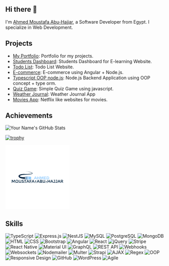 ## Hi there 👋

I'm [Ahmed Moustafa Abu-Hajjar](https://github.com/your-username), a Software Developer from Egypt. I specialize in Web Development.

## Projects

- [My Portfolio](https://github.com/Ahmed-M-AbuHajjar/My_Portfolio): Portfolio for my projects.
- [Students Dashboard](https://github.com/Ahmed-M-AbuHajjar/students-dashboard): Students Dashboard for E-learning Website.
- [Todo List](https://github.com/Ahmed-M-AbuHajjar/Todo-list): Todo List Website.
- [E-commerce](https://github.com/Ahmed-M-AbuHajjar/Angular-E-commerce): E-commerce using Angular + Node.js.
- [Typescript OOP node.js](https://github.com/Ahmed-M-AbuHajjar/Typescript-oop-Node.js-simple-app): Node.js Backend Application using OOP concept + type orm.
- [Quiz Game](https://github.com/Ahmed-M-AbuHajjar/Quiz-game): Simple Quiz Game using javascript.
- [Weather Journal](https://github.com/Ahmed-M-AbuHajjar/Weather-Journal): Weather Journal App
- [Movies App](https://github.com/Ahmed-M-AbuHajjar/Movies-App): Netflix like websites for movies.

## Achievements


![Your Name's GitHub Stats](https://github-readme-stats.vercel.app/api?username=Ahmed-M-Abuhajjar&show_icons=true&hide_title=true&hide=prs&count_private=true&include_all_commits=true&hide_border=true&theme=dark)

[![trophy](https://github-profile-trophy.vercel.app/?username=Ahmed-M-Abuhajjar)](https://github.com/Ahmed-M-Abuhajjar/github-profile-trophy)

![Banner](https://raw.githubusercontent.com/Ahmed-M-AbuHajjar/Ahmed-M-Abuhajjar/master/banner.png)

## Skills


![TypeScript](https://img.shields.io/badge/-TypeScript-3178C6?logo=typescript&logoColor=ffffff)
![Express.js](https://img.shields.io/badge/-Express.js-000000?logo=express&logoColor=ffffff)
![NestJS](https://img.shields.io/badge/-NestJS-E0234E?logo=nestjs&logoColor=ffffff)
![MySQL](https://img.shields.io/badge/-MySQL-4479A1?logo=mysql&logoColor=ffffff)
![PostgreSQL](https://img.shields.io/badge/-PostgreSQL-4169E1?logo=postgresql&logoColor=ffffff)
![MongoDB](https://img.shields.io/badge/-MongoDB-47A248?logo=mongodb&logoColor=ffffff)
![HTML](https://img.shields.io/badge/-HTML-E34F26?logo=html5&logoColor=ffffff)
![CSS](https://img.shields.io/badge/-CSS-1572B6?logo=css3&logoColor=ffffff)
![Bootstrap](https://img.shields.io/badge/-Bootstrap-563D7C?logo=bootstrap&logoColor=ffffff)
![Angular](https://img.shields.io/badge/-Angular-DD0031?logo=angular&logoColor=ffffff)
![React](https://img.shields.io/badge/-React-61DAFB?logo=react&logoColor=000000)
![jQuery](https://img.shields.io/badge/-jQuery-0769AD?logo=jquery&logoColor=ffffff)
![Stripe](https://img.shields.io/badge/-Stripe-6772E5?logo=stripe&logoColor=ffffff)
![React Native](https://img.shields.io/badge/-React%20Native-20232A?logo=react&logoColor=61DAFB)
![Material UI](https://img.shields.io/badge/-Material%20UI-0081CB?logo=material-ui&logoColor=ffffff)
![GraphQL](https://img.shields.io/badge/-GraphQL-E434C1?logo=graphql&logoColor=ffffff)
![REST API](https://img.shields.io/badge/-REST%20API-007ACC?logo=api&logoColor=ffffff)
![Webhooks](https://img.shields.io/badge/-Webhooks-000000?logo=webhooks&logoColor=ffffff)
![Websockets](https://img.shields.io/badge/-Websockets-000000?logo=websockets&logoColor=ffffff)
![Nodemailer](https://img.shields.io/badge/-Nodemailer-00B2FF?logo=nodemailer&logoColor=ffffff)
![Multer](https://img.shields.io/badge/-Multer-6C2B5F?logo=multer&logoColor=ffffff)
![Strapi](https://img.shields.io/badge/-Strapi-2E7EEA?logo=strapi&logoColor=ffffff)
![AJAX](https://img.shields.io/badge/-AJAX-0099FF?logo=ajax&logoColor=ffffff)
![Regex](https://img.shields.io/badge/-Regex-000000?logo=regex&logoColor=ffffff)
![OOP](https://img.shields.io/badge/-OOP-000000?logo=oop&logoColor=ffffff)
![Responsive Design](https://img.shields.io/badge/-Responsive%20Design-FF5722?logo=responsive&logoColor=ffffff)
![GitHub](https://img.shields.io/badge/-GitHub-181717?logo=github&logoColor=ffffff)
![WordPress](https://img.shields.io/badge/-WordPress-21759B?logo=wordpress&logoColor=ffffff)
![Agile](https://img.shields.io/badge/-Agile-00B2FF?logo=agile&logoColor=ffffff)
